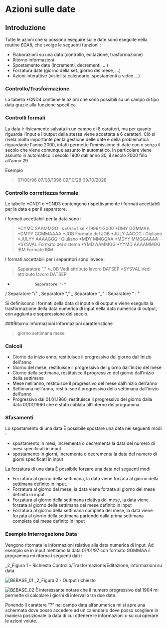 # Azioni sulle date
## Introduzione
Tutte le azioni che si possono eseguire sulle date sono eseguite nella routine £DA8, che svolge le seguenti funzioni : 

- Elaborazioni su una data (controllo, editazione, trasformazione)
- Ritorno informazioni
- Spostamento date (incrementi, decrementi, ...)
- Forzatura date (giorno della set.,giorno del mese, ...)
- Azioni interattive (visibilità calendario, spostamenti a video ...)


### Controllo/Trasformazione
La tabella *CND4 contiene le azioni che sono possibili su un campo di tipo data grazie alla funzione specifica.

### Controlli formali
La data è fisicamente salvata in un campo di 8 caratteri, ma per quanto riguarda l'input e l'output della stessa viene accettata a 6 caratteri.
Ciò si rivela molto importante per la gestione delle date e della problematica riguardante l'anno 2000, infatti permette l'immissione di date con o senza il secolo che viene  comunque assunto in automatico. In particolare viene assunto in automatico il secolo 1900 dall'anno 30,  il secolo 2000 fino all'anno 29.

Esempio
> 07/08/96  07/08/1996
 09/10/28  09/10/2028


### Controllo correttezza formale
Le tabelle *CND1 e *CND3 contengono rispettivamente i formati accettabili per la data e per il separatore.

I formati accettabili per la data sono : 
> *CYMD        SAAMMGG           :  s=0/s=1 se <1999/>2000
 *DMY         GGMMAA
 *DMYY        GGMMAAAA
 *JOB         Formato del JOB
 *JULY        AAGGG             :  Giuliano
 *JULYY       AAAAGGG           :  Giuliano
 *MDY         MMGGAA
 *MDYY        MMGGAAAA
 *SYSVAL      Formato del sistema
 *YMD         AAMMGG
 *YYMD        AAAAMMGG
 IBM          Formato IBM

I formati accettabili per i separatori sono invece : 
> Separatore "."
 *JOB            Vedi attributo lavoro DATSEP
 *SYSVAL         Vedi attributo lavoro DATSEP
 -               Separatore "-"
 /               Separatore "/"
 ,               Separatore ","
 _               Separatore "_"
  :                Separatore " : "

Si definiscono i formati della data di input e di output e viene eseguita la trasformazione della data numerica di input nella data numerica di output, con aggiunta e soppressione del secolo.

###Ritorno Informazioni
Informazioni caratteristiche
> giorno
 settimana
 mese


### Calcoli

- Giorno da inizio anno, restituisce il progressivo del giorno dall'inizio dell'anno
- Giorno del mese, restituisce il progressivo del giorno dall'inizio del mese
- Giorno della settimana, restituisce il progressivo del giorno dall'inizio della settimana
- Mese nell'anno, restituisce il progressivo del mese dall'inizio dell'anno
- Settimana nell'anno, restituisce il progressivo della settimana dall'inizio dell'anno
- Progressivo dal 01.01.1960, restituisce il progressivo del giorno dalla data 01/01/1960 che è stata cablata all'interno del programma.


### Sfasamenti
Lo spostamento di una data
È possibile spostare una data nei seguenti modi : 

- spostamento in mesi, incrementa o decrementa la data del numero di mesi specificati in input
- spostamento in giorni, incrementa o decrementa la data del numero di giorni specificati in input


La forzatura di una data
È possibile forzare una data nei seguenti modi

- Forzatura al giorno della settimana, la data viene forzata al giorno della settimana definito in input.
- Forzatura al giorno del mese, la data viene forzata al giorno del mese definito in input
- Forzatura al giorno della settimana relativa del mese, la data viene forzata al giorno della settimana del mese  definito in input
- Forzatura al giorno della settimana completa del mese, la data viene forzata al giorno della settimana partendo dalla prima settimana completa del mese definito in input


### Esempio Interrogazione Data
Vengono ritornate  le informazioni relative alla data numerica di input. Ad esempio se in input mettiamo la data 01/01/97 con formato GGMMAA il programma mi ritorna i seguenti dati : 

_2_Figura 1 - Richiesta Controllo/Trasformazione/Editazione, informazioni su data

![B£BASE_01](http://localhost:3000/immagini/MBDOC_OGG-P_TSTDA8/BXBASE_01.png)
_2_Figura 2 - Output richiesto

![B£BASE_02](http://localhost:3000/immagini/MBDOC_OGG-P_TSTDA8/BXBASE_02.png)
È interessante notare che il numero progressivo dal 1904 mi permette di calcolare i giorni di intervallo tra due date.

Ponendo il carattere "?" nel campo data alfanumerica mi si apre una schermata dove posso accedere ad un calendario dove posso scegliere in maniera posizionale la data di cui ottenere le informazioni o su cui operare le azioni volute.
